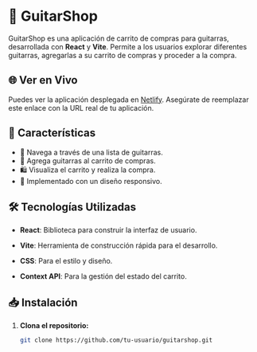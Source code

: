 # 🎸 GuitarShop

GuitarShop es una aplicación de carrito de compras para guitarras, desarrollada con **React** y **Vite**. Permite a los usuarios explorar diferentes guitarras, agregarlas a su carrito de compras y proceder a la compra.

## 🌐 Ver en Vivo

Puedes ver la aplicación desplegada en [Netlify]([https://guitarshop.netlify.app](https://appguitarla.netlify.app/)). Asegúrate de reemplazar este enlace con la URL real de tu aplicación.

## 🚀 Características

- 🎸 Navega a través de una lista de guitarras.
- 🛒 Agrega guitarras al carrito de compras.
- 🛍️ Visualiza el carrito y realiza la compra.
- 📱 Implementado con un diseño responsivo.

## 🛠️ Tecnologías Utilizadas

- **React**: Biblioteca para construir la interfaz de usuario.
- **Vite**: Herramienta de construcción rápida para el desarrollo.
- **CSS**: Para el estilo y diseño.

- **Context API**: Para la gestión del estado del carrito.

## 📥 Instalación

1. **Clona el repositorio:**

   ```bash
   git clone https://github.com/tu-usuario/guitarshop.git

